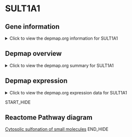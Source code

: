 <h1>SULT1A1</h1>

<h2>Gene information</h2>
<details>
  <summary>Click to view the depmap.org information for SULT1A1</summary>
  <iframe src="https://depmap.org/portal/gene/SULT1A1?tab=about" style="border:none;width:100%;height:800px"></iframe>
</details>

<h2>Depmap overview</h2>
<details>
  <summary>Click to view the depmap.org summary for SULT1A1</summary>
  <iframe src="https://depmap.org/portal/gene/SULT1A1?tab=overview" style="border:none;width:100%;height:800px"></iframe>
</details>

<h2>Depmap expression</h2>
<details>
  <summary>Click to view the depmap.org expression data for SULT1A1</summary>
  <iframe src="https://depmap.org/portal/gene/SULT1A1?tab=characterization" style="border:none;width:100%;height:800px"></iframe>
</details>


START_HIDE
<h2>Reactome Pathway diagram</h2>
<a href="https://reactome.org/PathwayBrowser/#/R-HSA-156584">Cytosolic sulfonation of small molecules</a>
END_HIDE


